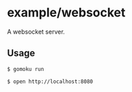 # example/websocket

A websocket server.

## Usage

```bash
$ gomoku run
```

```bash
$ open http://localhost:8080
```
